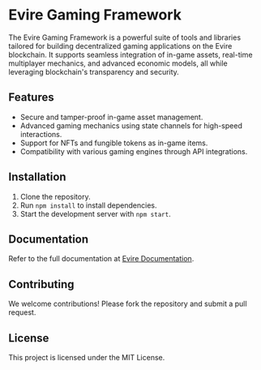 
# Evire Gaming Framework

The Evire Gaming Framework is a powerful suite of tools and libraries tailored for building decentralized gaming applications on the Evire blockchain. It supports seamless integration of in-game assets, real-time multiplayer mechanics, and advanced economic models, all while leveraging blockchain's transparency and security.

## Features

- Secure and tamper-proof in-game asset management.
- Advanced gaming mechanics using state channels for high-speed interactions.
- Support for NFTs and fungible tokens as in-game items.
- Compatibility with various gaming engines through API integrations.

## Installation

1. Clone the repository.
2. Run `npm install` to install dependencies.
3. Start the development server with `npm start`.

## Documentation

Refer to the full documentation at [Evire Documentation](https://evire-gaming-framework-docs.com).

## Contributing

We welcome contributions! Please fork the repository and submit a pull request.

## License

This project is licensed under the MIT License.
        